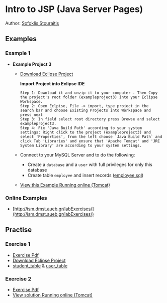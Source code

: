 # Intro to JSP (Java Server Pages)

Author: [Sofoklis Stouraitis](mailto:sofos@aueb.gr)


## Examples

### Example 1

* **Example Project 3**
  * [Download Eclipse Project](examples/exampleproject3.zip)

    **Import Project into Eclipse IDE**

    ```
    Step 1: Download it and unzip it to your computer . Then Copy the project's root folder (exampleproject3) into your Eclipse Workspace.
    Step 2: Open Eclpise, File -> import, type project in the search bar and choose Existing Projects into Workspace and press next
    Step 3: In field select root directory press Browse and select exampleproject3.
    Step 4: Fix 'Java Build Path' according to your system settings: Right click to the project (exampleproject3) and select 'Properties', from the left choose `Java Build Path` and click Tab 'Libraries' and ensure that 'Apache Tomcat' and 'JRE System Library' are according to your system settings.
    ```

  * Connect to your MySQL Server and to do the following:
    * Create a `database` and a `user` with full privileges for only this database
    * Create table `employee` and insert records ([employee.sql](examples/employee.sql))
  * [View this Example Running online (Tomcat)](http://orfeas.dmst.aueb.gr/exampleproject3/search.jsp)

### Online Examples

* [http://ism.dmst.aueb.gr/labExercises/](http://ism.dmst.aueb.gr/labExercises/)


## Practise

### Exercise 1


* [Exercise Pdf](exercises/jsp_exercise1.pdf)
* [Download Eclipse Project](exercises/bootcamp2-project-4.zip)
* [student_table](exercises/student_table.sql) & [user_table](exercises/user_table.sql)

### Exercise 2

* [Exercise Pdf](exercises/jsp_exercise2.pdf)
* [View solution Running online (Tomcat)](http://orfeas.dmst.aueb.gr/bootcamp2-project-5/register.jsp)

